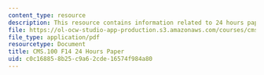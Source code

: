 ```yaml
---
content_type: resource
description: This resource contains information related to 24 hours paper.
file: https://ol-ocw-studio-app-production.s3.amazonaws.com/courses/cms-100-introduction-to-media-studies-fall-2014/c0c168858b25c9a62cde16574f984a80_MITCMS_100F14_24_Hours.pdf
file_type: application/pdf
resourcetype: Document
title: CMS.100 F14 24 Hours Paper
uid: c0c16885-8b25-c9a6-2cde-16574f984a80
---
```

